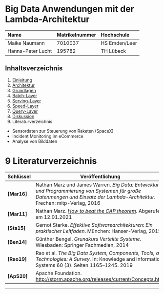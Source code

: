 # Big Data Anwendungen mit der Lambda-Architektur

| Name               | Matrikelnummer | Hochschule  |
| :----------------- | :------------- | :---------  |
| Maike Naumann      | 7010037        | HS Emden/Leer |
| Hanns-Peter Lucht  | 195782         | TH Lübeck   |


## Inhaltsverzeichnis

1. [Einleitung](1_Einleitung.md)
2. [Architektur](2_Architektur.md)
3. [Grundlagen](3_Grundlagen.md)
4. [Batch-Layer](4_Batch_Layer.md)
5. [Serving-Layer](5_Serving_Layer.md)
6. [Speed-Layer](6_Speed_Layer.md)
7. [Query-Layer](7_Query_Layer.md)
8. [Diskussion](8_Diskussion.md)
9. Literaturverzeichnis

* Sensordaten zur Steuerung von Raketen (SpaceX) 
* Incident Monitoring im eCommerce
* Analyse von Bilddaten 

# 9 Literaturverzeichnis
 Schlüssel     | Veröffentlichung 
 ------------- | --- 
 **[Mar16]** | Nathan Marz und James Warren. _Big Data: Entwicklung und Programmierung von Systemen für große Datenmengen und Einsatz der Lambda-Architektur_. Frechen: mitp-Verlag, 2016 | 
 **[Mar11]** | Nathan Marz. _[How to beat the CAP theorem](http://nathanmarz.com/blog/how-to-beat-the-cap-theorem.html)_. Abgerufen am 12.01.2021 | 
 **[Sta15]** | Gernot Starke. _Effektive Softwarearchitekturen: Ein praktischer Leitfaden_. München: Hanser-Verlag, 2015 | 
 **[Ben14]** | Günther Bengel. _Grundkurs Verteilte Systeme_. Wiesbaden: Springer Fachmedien, 2014 | 
 **[Rao19]** | Rao et al. _The Big Data System, Components, Tools, and Technologies: A Survey._ In: Knowledge and Information Systems 60 (3). Seiten 1165–1245. 2019 |
 **[ApS20]** | Apache Foundation. http://storm.apache.org/releases/current/Concepts.html
------------
